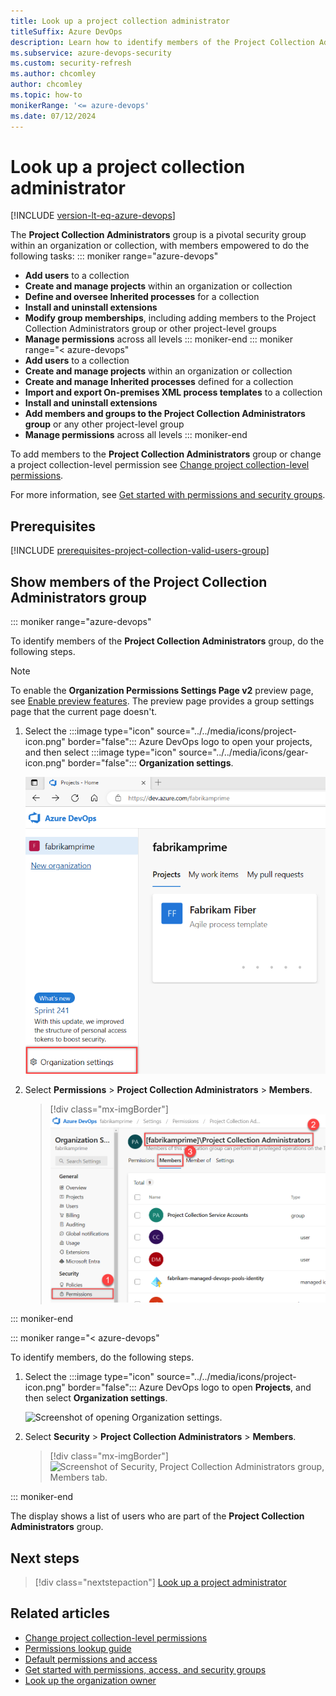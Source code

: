 ```yaml
---
title: Look up a project collection administrator 
titleSuffix: Azure DevOps
description: Learn how to identify members of the Project Collection Administrators group in Azure DevOps.
ms.subservice: azure-devops-security
ms.custom: security-refresh
ms.author: chcomley
author: chcomley
ms.topic: how-to
monikerRange: '<= azure-devops'
ms.date: 07/12/2024
---
```


# Look up a project collection administrator 

[!INCLUDE [version-lt-eq-azure-devops](../../includes/version-lt-eq-azure-devops.md)]

The **Project Collection Administrators** group is a pivotal security group within an organization or collection, with members empowered to do the following tasks:
::: moniker range="azure-devops" 
- **Add users** to a collection
- **Create and manage projects** within an organization or collection
- **Define and oversee Inherited processes** for a collection
- **Install and uninstall extensions**
- **Modify group memberships**, including adding members to the Project Collection Administrators group or other project-level groups
- **Manage permissions** across all levels
::: moniker-end
::: moniker range="< azure-devops"  
- **Add users** to a collection
- **Create and manage projects** within an organization or collection
- **Create and manage Inherited processes** defined for a collection
- **Import and export On-premises XML process templates** to a collection
- **Install and uninstall extensions**
- **Add members and groups to the Project Collection Administrators group** or any other project-level group
- **Manage permissions** across all levels
::: moniker-end

To add members to the **Project Collection Administrators** group or change a project collection-level permission see [Change project collection-level permissions](change-organization-collection-level-permissions.md). 

For more information, see [Get started with permissions and security groups](about-permissions.md).

## Prerequisites

[!INCLUDE [prerequisites-project-collection-valid-users-group](../../includes/prerequisites-project-collection-valid-users-group.md)]

 
## Show members of the Project Collection Administrators group

::: moniker range="azure-devops"

To identify members of the **Project Collection Administrators** group, do the following steps. 

> [!NOTE]   
> To enable the **Organization Permissions Settings Page v2** preview page, see [Enable preview features](../../project/navigation/preview-features.md). The preview page provides a group settings page that the current page doesn't. 

1. Select the :::image type="icon" source="../../media/icons/project-icon.png" border="false"::: Azure DevOps logo to open your projects, and then select :::image type="icon" source="../../media/icons/gear-icon.png" border="false"::: **Organization settings**.  

	![Screenshot showing Opening Organization settings.](../../media/open-organization-settings-preview.png)

2. Select **Permissions** > **Project Collection Administrators** > **Members**. 

	> [!div class="mx-imgBorder"]  
	> ![Screenshot of Security, Project Collection Administrators group, Members tab.](media/project-collection/project-collection-admins-members-tab-s157.png)  

::: moniker-end   

::: moniker range="< azure-devops"

To identify members, do the following steps. 

1. Select the :::image type="icon" source="../../media/icons/project-icon.png" border="false"::: Azure DevOps logo to open **Projects**, and then select **Organization settings**. 

   ![Screenshot of opening Organization settings.](../../pipelines/agents/media/agent-pools-tab/organization-settings.png)

2. Select **Security** > **Project Collection Administrators** > **Members**. 

	> [!div class="mx-imgBorder"]  
	> ![Screenshot of Security, Project Collection Administrators group, Members tab.](media/view-permissions/collection-admins-vert.png)  

::: moniker-end  

The display shows a list of users who are part of the **Project Collection Administrators** group.

## Next steps

> [!div class="nextstepaction"]
> [Look up a project administrator](look-up-project-administrators.md)

## Related articles

- [Change project collection-level permissions](change-organization-collection-level-permissions.md)
- [Permissions lookup guide](permissions-lookup-guide.md)
- [Default permissions and access](permissions-access.md)
- [Get started with permissions, access, and security groups](about-permissions.md)
- [Look up the organization owner](look-up-organization-owner.md)
